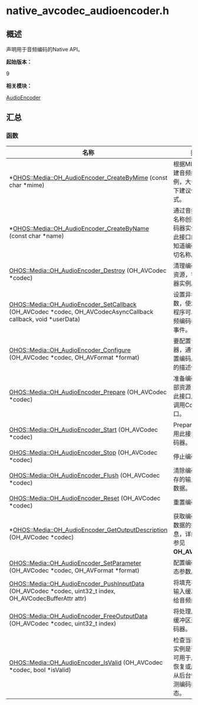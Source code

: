 # native_avcodec_audioencoder.h


## 概述

声明用于音频编码的Native API。

**起始版本：**

9

**相关模块：**

[AudioEncoder](_audio_encoder.md)


## 汇总


### 函数

| 名称 | 描述 | 
| -------- | -------- |
| \*[OHOS::Media::OH_AudioEncoder_CreateByMime](_audio_encoder.md#oh_audioencoder_createbymime) (const char \*mime) | 根据MIME类型创建音频编码器实例，大多数场景下建议使用此方式。 | 
| \*[OHOS::Media::OH_AudioEncoder_CreateByName](_audio_encoder.md#oh_audioencoder_createbyname) (const char \*name) | 通过音频编码器名称创建音频编码器实例，使用此接口的前提是知道编码器的确切名称。 | 
| [OHOS::Media::OH_AudioEncoder_Destroy](_audio_encoder.md#oh_audioencoder_destroy) (OH_AVCodec \*codec) | 清理编码器内部资源，销毁编码器实例。 | 
| [OHOS::Media::OH_AudioEncoder_SetCallback](_audio_encoder.md#oh_audioencoder_setcallback) (OH_AVCodec \*codec, OH_AVCodecAsyncCallback callback, void \*userData) | 设置异步回调函数，使您的应用程序可以响应音频编码器生成的事件。 | 
| [OHOS::Media::OH_AudioEncoder_Configure](_audio_encoder.md#oh_audioencoder_configure) (OH_AVCodec \*codec, OH_AVFormat \*format) | 要配置音频编码器，通常需要配置编码后的音轨的描述信息。 | 
| [OHOS::Media::OH_AudioEncoder_Prepare](_audio_encoder.md#oh_audioencoder_prepare) (OH_AVCodec \*codec) | 准备编码器的内部资源，在调用此接口之前必须调用Configure接口。 | 
| [OHOS::Media::OH_AudioEncoder_Start](_audio_encoder.md#oh_audioencoder_start) (OH_AVCodec \*codec) | Prepare成功后调用此接口启动编码器。 | 
| [OHOS::Media::OH_AudioEncoder_Stop](_audio_encoder.md#oh_audioencoder_stop) (OH_AVCodec \*codec) | 停止编码器。 | 
| [OHOS::Media::OH_AudioEncoder_Flush](_audio_encoder.md#oh_audioencoder_flush) (OH_AVCodec \*codec) | 清除编码器中缓存的输入和输出数据。 | 
| [OHOS::Media::OH_AudioEncoder_Reset](_audio_encoder.md#oh_audioencoder_reset) (OH_AVCodec \*codec) | 重置编码器。 | 
| \*[OHOS::Media::OH_AudioEncoder_GetOutputDescription](_audio_encoder.md#oh_audioencoder_getoutputdescription) (OH_AVCodec \*codec) | 获取编码器输出数据的描述信息，详细信息请参见**OH_AVFormat**。 | 
| [OHOS::Media::OH_AudioEncoder_SetParameter](_audio_encoder.md#oh_audioencoder_setparameter) (OH_AVCodec \*codec, OH_AVFormat \*format) | 配置编码器的动态参数。 | 
| [OHOS::Media::OH_AudioEncoder_PushInputData](_audio_encoder.md#oh_audioencoder_pushinputdata) (OH_AVCodec \*codec, uint32_t index, OH_AVCodecBufferAttr attr) | 将填充有数据的输入缓冲区提交给音频编码器。 | 
| [OHOS::Media::OH_AudioEncoder_FreeOutputData](_audio_encoder.md#oh_audioencoder_freeoutputdata) (OH_AVCodec \*codec, uint32_t index) | 将处理后的输出缓冲区返回给编码器。 | 
| [OHOS::Media::OH_AudioEncoder_IsValid](_audio_encoder.md#oh_audioencoder_isvalid) (OH_AVCodec \*codec, bool \*isValid) | 检查当前编码器实例是否有效，可用于后台故障恢复或应用程序从后台恢复时检测编码器有效状态。 | 
